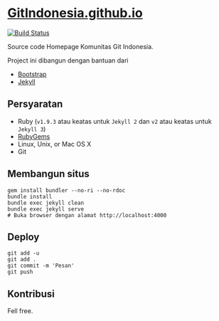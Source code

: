 # [GitIndonesia.github.io](http://gitindonesia.github.io)
[![Build Status](https://img.shields.io/travis/GitIndonesia/GitIndonesia.github.io/master.svg?style=flat-square)](https://travis-ci.org/GitIndonesia/GitIndonesia.github.io)

Source code Homepage Komunitas Git Indonesia.

Project ini dibangun dengan bantuan dari

  * [Bootstrap](https://github.com/twbs/bootstrap)
  * [Jekyll](https://github.com/jekyll/jekyll)

## Persyaratan
- Ruby (`v1.9.3` atau keatas untuk `Jekyll 2` dan `v2` atau keatas untuk `Jekyll 3`)
- [RubyGems](http://rubygems.org/pages/download)
- Linux, Unix, or Mac OS X
- Git

## Membangun situs
```shell
gem install bundler --no-ri --no-rdoc
bundle install
bundle exec jekyll clean
bundle exec jekyll serve
# Buka browser dengan alamat http://localhost:4000
```

## Deploy
```shell
git add -u
git add .
git commit -m 'Pesan'
git push
```

## Kontribusi
Fell free.

